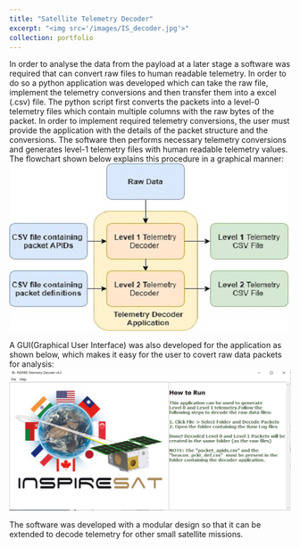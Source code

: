 ```yaml
---
title: "Satellite Telemetry Decoder"
excerpt: "<img src='/images/IS_decoder.jpg'>"
collection: portfolio
---
```


In order to analyse the data from the payload at a later stage a software was
required that can convert raw files to human readable telemetry. In order to do so a
python application was developed which can take the raw file, implement the telemetry
conversions and then transfer them into a excel (.csv) file. The python script first
converts the packets into a level-0 telemetry files which contain multiple columns with
the raw bytes of the packet. In order to implement required telemetry conversions,
the user must provide the application with the details of the packet structure and the
conversions. The software then performs necessary telemetry conversions and generates
level-1 telemetry files with human readable telemetry values. The flowchart
shown below explains this procedure in a graphical manner:
<br/><img src='/images/IS_decoder.jpg'>

A GUI(Graphical User Interface) was also developed for the application as shown
below, which makes it easy for the user to covert raw data packets for analysis:
<br/><img src='/images/decoder_GUI.PNG'>

The software was developed with a modular design so that it can be extended
to decode telemetry for other small satellite missions.